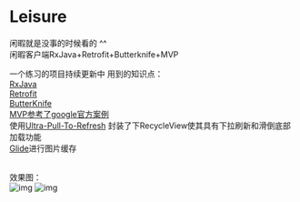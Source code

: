 # Leisure
闲暇就是没事的时候看的 ^^ <br />
闲暇客户端RxJava+Retrofit+Butterknife+MVP

一个练习的项目持续更新中
用到的知识点：<br />
[RxJava](https://github.com/ReactiveX/RxJava) <br />
[Retrofit](https://github.com/square/retrofit) <br />
[ButterKnife](https://github.com/JakeWharton/butterknife) <br />
[MVP参考了google官方案例](https://github.com/googlesamples/android-architecture) <br />
使用[Ultra-Pull-To-Refresh](https://github.com/liaohuqiu/android-Ultra-Pull-To-Refresh) 
封装了下RecycleView使其具有下拉刷新和滑倒底部加载功能   <br />
[Glide](https://github.com/bumptech/glide)进行图片缓存<br /><br />

效果图：<br />
![img](https://github.com/chsmy/Leisure/blob/master/119.gif)
![img](https://github.com/chsmy/Leisure/blob/master/120.gif)
